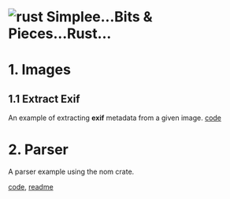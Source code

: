 # ![rust](https://img.shields.io/badge/Rust-000000?style=for-the-badge&logo=rust&logoColor=white) Simplee...Bits & Pieces...Rust...

# 1. Images

## 1.1 Extract Exif
An example of extracting **exif** metadata from a given image.
[code]("./images/exif")

# 2. Parser
A parser example using the nom crate.

[code]("./nom-parser-rs"), [readme]("./nom-parser-rs/README.md")
